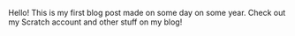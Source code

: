 Hello! This is my first blog post made on some day on some year. Check out my Scratch account and other stuff on my blog!
